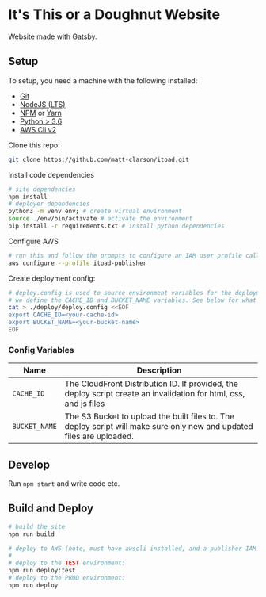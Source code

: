 # It's This or a Doughnut Website

Website made with Gatsby.

## Setup

To setup, you need a machine with the following installed:

-   [Git](https://git-scm.com/)
-   [NodeJS (LTS)](https://nodejs.org/en/)
-   [NPM](https://docs.npmjs.com/cli/v6/commands/npm) or [Yarn](https://yarnpkg.com/)
-   [Python > 3.6](https://www.python.org/downloads/)
-   [AWS Cli v2](https://aws.amazon.com/cli/)

Clone this repo:

```bash
git clone https://github.com/matt-clarson/itoad.git
```

Install code dependencies

```bash
# site dependencies
npm install
# deployer dependencies
python3 -m venv env; # create virtual environment
source ./env/bin/activate # activate the environment
pip install -r requirements.txt # install python dependencies
```

Configure AWS

```bash
# run this and follow the prompts to configure an IAM user profile called 'itoad-publisher'
aws configure --profile itoad-publisher
```

Create deployment config:

```bash
# deploy.config is used to source environment variables for the deployment
# we define the CACHE_ID and BUCKET_NAME variables. See below for what they should be.
cat > ./deploy/deploy.config <<EOF
export CACHE_ID=<your-cache-id>
export BUCKET_NAME=<your-bucket-name>
EOF
```

### Config Variables

| Name          | Description                                                                                                           |
| ------------- | --------------------------------------------------------------------------------------------------------------------- |
| `CACHE_ID`    | The CloudFront Distribution ID. If provided, the deploy script create an invalidation for html, css, and js files     |
| `BUCKET_NAME` | The S3 Bucket to upload the built files to. The deploy script will make sure only new and updated files are uploaded. |

## Develop

Run `npm start` and write code etc.

## Build and Deploy

```bash
# build the site
npm run build

# deploy to AWS (note, must have awscli installed, and a publisher IAM user configured)
#
# deploy to the TEST environment:
npm run deploy:test
# deploy to the PROD environment:
npm run deploy
```
